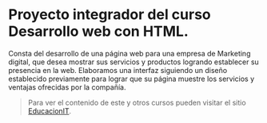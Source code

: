 # Proyecto integrador del curso **Desarrollo web con HTML.**  

Consta del desarrollo de una página web para una empresa de Marketing digital, que desea mostrar sus servicios y productos logrando establecer su presencia en la web. Elaboramos una interfaz siguiendo un diseño establecido previamente para lograr que su página muestre los servicios y ventajas ofrecidas por la compañía.

> Para ver el contenido de este y otros cursos pueden visitar el sitio [EducacionIT](https://educacionit.com.ar).